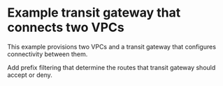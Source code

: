 #  Example transit gateway that connects two VPCs

This example provisions two VPCs and a transit gateway that configures connectivity between them.

Add prefix filtering that determine the routes that transit gateway should accept or deny.

